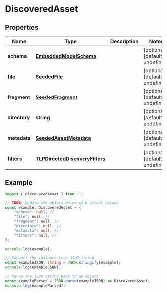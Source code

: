 
# DiscoveredAsset



## Properties

Name | Type | Description | Notes
------------ | ------------- | ------------- | -------------
**schema** | [**EmbeddedModelSchema**](EmbeddedModelSchema) |  | [optional] [default to undefined]
**file** | [**SeededFile**](SeededFile) |  | [optional] [default to undefined]
**fragment** | [**SeededFragment**](SeededFragment) |  | [optional] [default to undefined]
**directory** | **string** |  | [optional] [default to undefined]
**metadata** | [**SeededAssetMetadata**](SeededAssetMetadata) |  | [optional] [default to undefined]
**filters** | [**TLPDirectedDiscoveryFilters**](TLPDirectedDiscoveryFilters) |  | [optional] [default to undefined]

## Example

```typescript
import { DiscoveredAsset } from '';

// TODO: Update the object below with actual values
const example: DiscoveredAsset = {
    "schema": null, // 
    "file": null, // 
    "fragment": null, // 
    "directory": null, // 
    "metadata": null, // 
    "filters": null, // 
};

console.log(example);

// Convert the instance to a JSON string
const exampleJSON: string = JSON.stringify(example);
console.log(exampleJSON);

// Parse the JSON string back to an object
const exampleParsed = JSON.parse(exampleJSON) as DiscoveredAsset;
console.log(exampleParsed);
```




